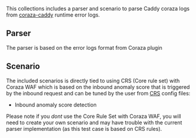 This collections includes a parser and scenario to parse Caddy coraza logs from [coraza-caddy](https://github.com/corazawaf/coraza-caddy) runtime error logs.

## Parser

The parser is based on the error logs format from Coraza plugin

## Scenario

The included scenarios is directly tied to using CRS (Core rule set) with Coraza WAF which is based on the inbound anomaly score that is triggered by the inbound request and can be tuned by the user from [CRS](https://coreruleset.org/docs/concepts/anomaly_scoring/#anomaly-score-thresholds) config files:

- Inbound anomaly score detection

Please note if you _dont_ use the Core Rule Set with Coraza WAF, you will need to create your own scenario and may have trouble with the current parser implementation (as this test case is based on CRS rules).
